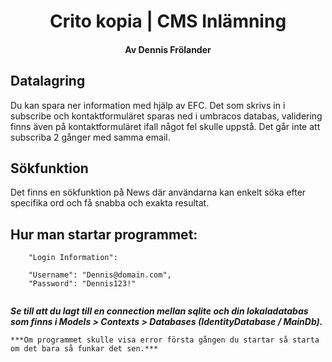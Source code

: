 <h1 align="center"> Crito kopia | CMS Inlämning </h1>
<h4 align="center">Av Dennis Frölander</h4>

## Datalagring
Du kan spara ner information med hjälp av EFC. Det som skrivs in i subscribe och kontaktformuläret sparas ned i umbracos databas, validering finns även på kontaktformuläret ifall något fel skulle uppstå. Det går inte att subscriba 2 gånger med samma email.



## Sökfunktion
Det finns en sökfunktion på News där användarna kan enkelt söka efter specifika ord och få snabba och exakta resultat.

## Hur man startar programmet:

```
    "Login Information":

    "Username": "Dennis@domain.com",
    "Password": "Dennis123!"
  
  ```
  
  ***Se till att du lagt till en connection mellan sqlite och din lokaladatabas som finns i Models > Contexts > Databases (IdentityDatabase / MainDb).***


    ***Om programmet skulle visa error första gången du startar så starta om det bara så funkar det sen.***
